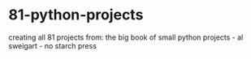 # 81-python-projects
creating all 81 projects from: the big book of small python projects - al sweigart - no starch press
